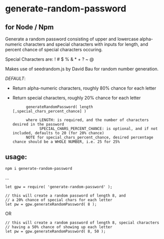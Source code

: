 # generate-random-password
## for Node / Npm

Generate a random password consisting of upper and lowercase alpha-numeric characters and special characters with inputs for length, and percent chance of special characters occuring.

Special Characters are:  !  #  $  %  &  *  +  ?  ~   @

Makes use of seedrandom.js by David Bau for random number generation.

*DEFAULT*:
- Return alpha-numeric characters, roughly 80% chance for each letter
- Return special characters, roughly 20% chance for each letter

            generateRandomPassword( length [,special_chars_percent_chance] )

            where LENGTH: is required, and the number of characters desired in the password
                  SPECIAL_CHARS_PERCENT_CHANCE: is optional, and if not included, defaults to 20 (for 20% chance)
            NOTE for special_chars_percent_chance, desired percentage chance should be a WHOLE NUMBER, i.e. 25 for 25%

## usage:

```
npm i generate-random-password
```

...

```
let gpw = require( 'generate-random-password' );

// this will create a random password of length 8, and
// a 20% chance of special chars for each letter
let pw = gpw.generateRandomPassword( 8 );
```
OR
```
// this will create a random password of length 8, special characters
// having a 50% chance of showing up each letter
let pw = gpw.generateRandomPassword( 8, 50 );
```
